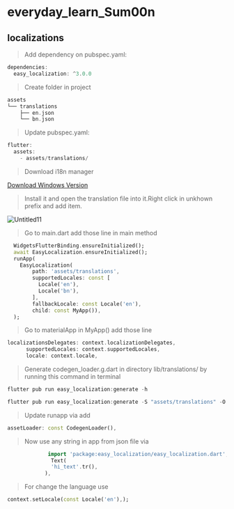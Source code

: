 # everyday_learn_Sum00n
## localizations

> Add dependency on pubspec.yaml:
```dart
dependencies:
  easy_localization: ^3.0.0
```

> Create folder in project

```dart
assets
└── translations
    ├── en.json                  
    └── bn.json    
```
> Update pubspec.yaml: 

```dart
flutter:
  assets:
    - assets/translations/
```

> Download i18n manager

[Download Windows Version](https://www.electronjs.org/apps/i18n-manager)

> Install it and open the translation file into it.Right click in unkhown prefix and add item.

![Untitled11](https://user-images.githubusercontent.com/96842264/156578052-aa1c690e-fc9f-4ebc-934c-ed7441ecfd10.png)


> Go to main.dart add those line in main method

```dart
  WidgetsFlutterBinding.ensureInitialized();
  await EasyLocalization.ensureInitialized();
  runApp(
    EasyLocalization(
        path: 'assets/translations',
        supportedLocales: const [
          Locale('en'),
          Locale('bn'),
        ],
        fallbackLocale: const Locale('en'),
        child: const MyApp()),
  );
```

> Go to materialApp in MyApp() add those line 

```dart
localizationsDelegates: context.localizationDelegates,
      supportedLocales: context.supportedLocales,
      locale: context.locale,
```
> Generate codegen_loader.g.dart in directory lib/translations/ by running this command in terminal

```dart
flutter pub run easy_localization:generate -h

flutter pub run easy_localization:generate -S "assets/translations" -O "lib/translations"

```

> Update runapp via add

```dart
assetLoader: const CodegenLoader(),
```
> Now use any string in app from json file  via

```dart
             import 'package:easy_localization/easy_localization.dart'; for use tr()
              Text(
              'hi_text'.tr(),
            ),
```
> For change the language use

```dart
context.setLocale(const Locale('en'),);
```
